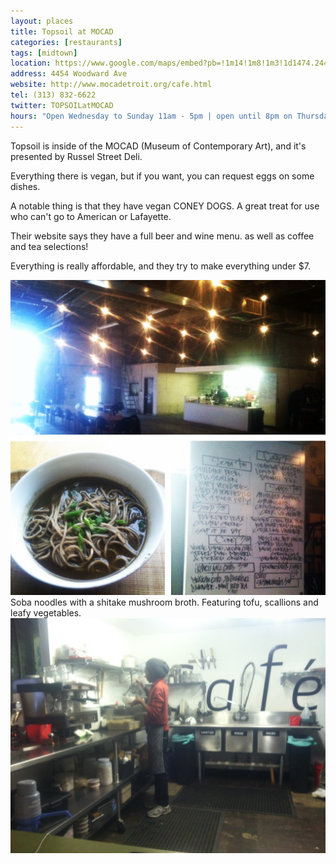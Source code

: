 ```yaml
---
layout: places
title: Topsoil at MOCAD
categories: [restaurants]
tags: [midtown]
location: https://www.google.com/maps/embed?pb=!1m14!1m8!1m3!1d1474.2449991550325!2d-83.0604621!3d42.3533956!3m2!1i1024!2i768!4f13.1!3m3!1m2!1s0x8824d2b908baab25%3A0xb15dd14f756e4508!2sMuseum+of+Contemporary+Art+Detroit!5e0!3m2!1sen!2sus!4v1397508929925
address: 4454 Woodward Ave
website: http://www.mocadetroit.org/cafe.html
tel: (313) 832-6622
twitter: TOPSOILatMOCAD
hours: "Open Wednesday to Sunday 11am - 5pm | open until 8pm on Thursdays and Fridays"
---
```


Topsoil is inside of the MOCAD (Museum of Contemporary Art), and it's presented by Russel Street Deli.

Everything there is vegan, but if you want, you can request eggs on some dishes.

A notable thing is that they have vegan CONEY DOGS. A great treat for use who can't go to American or Lafayette.

Their website says they have a full beer and wine menu. as well as coffee and tea selections!

Everything is really affordable, and they try to make everything under $7.

<img class="img" src="../../media/images/topsoil/topsoil-square.jpg" alt="A collage of Topsoil's space">
Soba noodles with a shitake mushroom broth.  Featuring tofu, scallions and leafy vegetables.

<img class="img" src="../../media/images/topsoil/topsoil-kitchen.jpg" alt="Topsoil's Kitchen">
